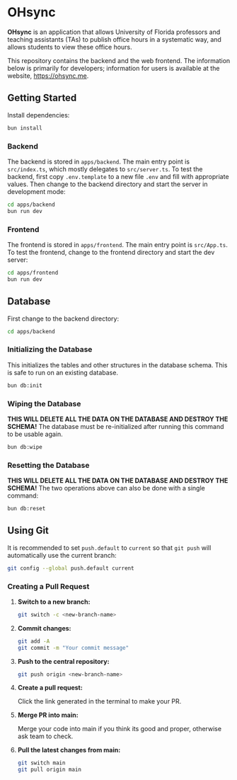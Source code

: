 # OHsync

**OHsync** is an application that allows University of Florida professors and
teaching assistants (TAs) to publish office hours in a systematic way, and
allows students to view these office hours.

This repository contains the backend and the web frontend. The information below
is primarily for developers; information for users is available at the website,
<https://ohsync.me>.

## Getting Started

Install dependencies:

```bash
bun install
```

### Backend

The backend is stored in `apps/backend`. The main entry point is `src/index.ts`,
which mostly delegates to `src/server.ts`. To test the backend, first copy
`.env.template` to a new file `.env` and fill with appropriate values. Then
change to the backend directory and start the server in development mode:

```bash
cd apps/backend
bun run dev
```

### Frontend

The frontend is stored in `apps/frontend`. The main entry point is `src/App.ts`.
To test the frontend, change to the frontend directory and start the dev
server:

```bash
cd apps/frontend
bun run dev
```

## Database

First change to the backend directory:

```bash
cd apps/backend
```

### Initializing the Database

This initializes the tables and other structures in the database schema. This is
safe to run on an existing database.

```bash
bun db:init
```

### Wiping the Database

**THIS WILL DELETE ALL THE DATA ON THE DATABASE AND DESTROY THE SCHEMA!** The
database must be re-initialized after running this command to be usable again.

```bash
bun db:wipe
```

### Resetting the Database

**THIS WILL DELETE ALL THE DATA ON THE DATABASE AND DESTROY THE SCHEMA!** The two
operations above can also be done with a single command:

```bash
bun db:reset
```

## Using Git

It is recommended to set `push.default` to `current` so that `git push` will
automatically use the current branch:

```bash
git config --global push.default current
```

### Creating a Pull Request

 1. **Switch to a new branch:**

    ```bash
    git switch -c <new-branch-name>
    ```

 2. **Commit changes:**

    ```bash
    git add -A
    git commit -m "Your commit message"
    ```

 3. **Push to the central repository:**

    ```bash
    git push origin <new-branch-name>
    ```

 4. **Create a pull request:**

    Click the link generated in the terminal to make your PR.

 5. **Merge PR into main:**

    Merge your code into main if you think its good and proper, otherwise ask
    team to check.

 6. **Pull the latest changes from main:**

    ```bash
    git switch main
    git pull origin main
    ```
